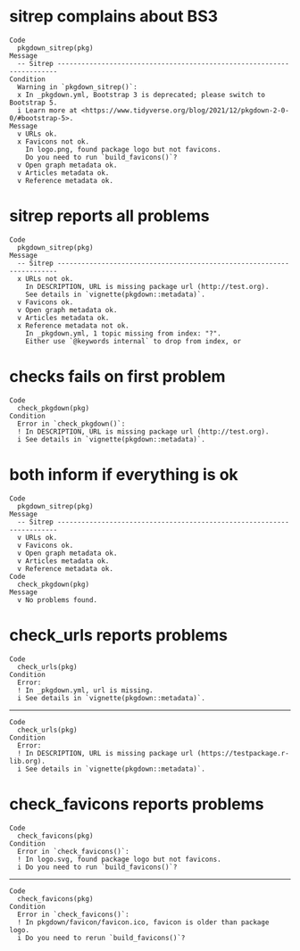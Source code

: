 # sitrep complains about BS3

    Code
      pkgdown_sitrep(pkg)
    Message
      -- Sitrep ----------------------------------------------------------------------
    Condition
      Warning in `pkgdown_sitrep()`:
      x In _pkgdown.yml, Bootstrap 3 is deprecated; please switch to Bootstrap 5.
      i Learn more at <https://www.tidyverse.org/blog/2021/12/pkgdown-2-0-0/#bootstrap-5>.
    Message
      v URLs ok.
      x Favicons not ok.
        In logo.png, found package logo but not favicons.
        Do you need to run `build_favicons()`?
      v Open graph metadata ok.
      v Articles metadata ok.
      v Reference metadata ok.

# sitrep reports all problems

    Code
      pkgdown_sitrep(pkg)
    Message
      -- Sitrep ----------------------------------------------------------------------
      x URLs not ok.
        In DESCRIPTION, URL is missing package url (http://test.org).
        See details in `vignette(pkgdown::metadata)`.
      v Favicons ok.
      v Open graph metadata ok.
      v Articles metadata ok.
      x Reference metadata not ok.
        In _pkgdown.yml, 1 topic missing from index: "?".
        Either use `@keywords internal` to drop from index, or

# checks fails on first problem

    Code
      check_pkgdown(pkg)
    Condition
      Error in `check_pkgdown()`:
      ! In DESCRIPTION, URL is missing package url (http://test.org).
      i See details in `vignette(pkgdown::metadata)`.

# both inform if everything is ok

    Code
      pkgdown_sitrep(pkg)
    Message
      -- Sitrep ----------------------------------------------------------------------
      v URLs ok.
      v Favicons ok.
      v Open graph metadata ok.
      v Articles metadata ok.
      v Reference metadata ok.
    Code
      check_pkgdown(pkg)
    Message
      v No problems found.

# check_urls reports problems

    Code
      check_urls(pkg)
    Condition
      Error:
      ! In _pkgdown.yml, url is missing.
      i See details in `vignette(pkgdown::metadata)`.

---

    Code
      check_urls(pkg)
    Condition
      Error:
      ! In DESCRIPTION, URL is missing package url (https://testpackage.r-lib.org).
      i See details in `vignette(pkgdown::metadata)`.

# check_favicons reports problems

    Code
      check_favicons(pkg)
    Condition
      Error in `check_favicons()`:
      ! In logo.svg, found package logo but not favicons.
      i Do you need to run `build_favicons()`?

---

    Code
      check_favicons(pkg)
    Condition
      Error in `check_favicons()`:
      ! In pkgdown/favicon/favicon.ico, favicon is older than package logo.
      i Do you need to rerun `build_favicons()`?

